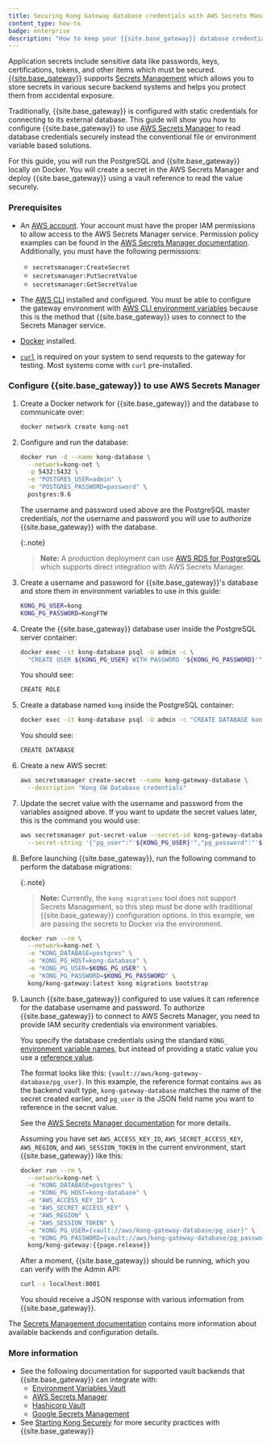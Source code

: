 ```yaml
---
title: Securing Kong Gateway database credentials with AWS Secrets Manager
content_type: how-to
badge: enterprise
description: "How to keep your {{site.base_gateway}} database credentials secure using AWS Secrets Manager and vault integrations."
---
```


Application secrets include sensitive data like passwords, keys, certifications, tokens, and other items
which must be secured. [{{site.base_gateway}}](/gateway/{{page.release}}/) supports
[Secrets Management](/gateway/{{page.release}}/kong-enterprise/secrets-management/)
which allows you to store secrets in various secure backend systems and helps you protect them from accidental
exposure.

Traditionally, {{site.base_gateway}} is configured with static credentials for connecting
to its external database. This guide will show you how to configure {{site.base_gateway}} to use
[AWS Secrets Manager](https://docs.aws.amazon.com/secretsmanager/latest/userguide/auth-and-access.html) to
read database credentials securely instead the conventional file or environment variable based solutions.

For this guide, you will run the PostgreSQL and {{site.base_gateway}} locally on Docker.
You will create a secret in the AWS Secrets Manager and deploy {{site.base_gateway}} using a vault reference
to read the value securely.

### Prerequisites

* An [AWS account](https://aws.amazon.com/). Your account must have the proper IAM permissions to allow access to the AWS Secrets Manager service. Permission policy examples can be found in the [AWS Secrets Manager documentation](https://docs.aws.amazon.com/secretsmanager/latest/userguide/auth-and-access_examples.html). Additionally, you must have the following permissions:
  * `secretsmanager:CreateSecret`
  * `secretsmanager:PutSecretValue`
  * `secretsmanager:GetSecretValue`
* The [AWS CLI](https://docs.aws.amazon.com/cli/latest/userguide/getting-started-install.html) installed and configured. You must be able to configure the gateway environment with [AWS CLI environment variables](https://docs.aws.amazon.com/cli/latest/userguide/cli-configure-envvars.html) because this is the method that {{site.base_gateway}} uses to connect to the Secrets Manager service.

* [Docker](https://docs.docker.com/get-docker/) installed.
* [`curl`](https://curl.se/) is required on your system to send
requests to the gateway for testing. Most systems come with `curl` pre-installed.

### Configure {{site.base_gateway}} to use AWS Secrets Manager

1. Create a Docker network for {{site.base_gateway}} and the database to communicate over:

   ```sh
   docker network create kong-net
   ```

1. Configure and run the database:

   ```sh
   docker run -d --name kong-database \
     --network=kong-net \
     -p 5432:5432 \
     -e "POSTGRES_USER=admin" \
     -e "POSTGRES_PASSWORD=password" \
     postgres:9.6
   ```

   The username and password used above are the PostgreSQL master credentials, *not* the
   username and password you will use to authorize {{site.base_gateway}} with the database.

   {:.note}
   > **Note:** A production deployment can use [AWS RDS for PostgreSQL](https://aws.amazon.com/rds/postgresql/)
   which supports direct integration with AWS Secrets Manager.

1. Create a username and password for {{site.base_gateway}}'s database and store
them in environment variables to use in this guide:

   ```sh
   KONG_PG_USER=kong
   KONG_PG_PASSWORD=KongFTW
   ```

1. Create the {{site.base_gateway}} database user inside the PostgreSQL server container:

   ```sh
   docker exec -it kong-database psql -U admin -c \
     "CREATE USER ${KONG_PG_USER} WITH PASSWORD '${KONG_PG_PASSWORD}'"
   ```

   You should see:
   ```sh
   CREATE ROLE
   ```

1. Create a database named `kong` inside the PostgreSQL container:

   ```sh
   docker exec -it kong-database psql -U admin -c "CREATE DATABASE kong OWNER ${KONG_PG_USER};"
   ```

   You should see:
   ```sh
   CREATE DATABASE
   ```

1. Create a new AWS secret:

   ```sh
   aws secretsmanager create-secret --name kong-gateway-database \
     --description "Kong GW Database credentials"
   ```

1. Update the secret value with the username and password from the variables assigned above.
If you want to update the secret values later, this is the command you would use:

   ```sh
   aws secretsmanager put-secret-value --secret-id kong-gateway-database \
     --secret-string '{"pg_user":"'${KONG_PG_USER}'","pg_password":"'${KONG_PG_PASSWORD}'"}'
   ```

1. Before launching {{site.base_gateway}}, run the following command to perform the database migrations:

   {:.note}
   > **Note:** Currently, the `kong migrations` tool does not support Secrets Management, so this
   step must be done with traditional {{site.base_gateway}} configuration options. In this example,
   we are passing the secrets to Docker via the environment.

   ```sh
   docker run --rm \
     --network=kong-net \
     -e "KONG_DATABASE=postgres" \
     -e "KONG_PG_HOST=kong-database" \
     -e "KONG_PG_USER=$KONG_PG_USER" \
     -e "KONG_PG_PASSWORD=$KONG_PG_PASSWORD" \
     kong/kong-gateway:latest kong migrations bootstrap
   ```

1. Launch {{site.base_gateway}} configured to use values it can reference for the
database username and password. To authorize {{site.base_gateway}} to connect to AWS Secrets Manager,
you need to provide IAM security credentials via environment variables.

   You specify the database credentials using the standard `KONG_`
   [environment variable names](/gateway/{{page.release}}/reference/configuration/#environment-variables),
   but instead of providing a static value you use a
   [reference value](/gateway/{{page.release}}/kong-enterprise/secrets-management/reference-format/).

   The format looks like this: `{vault://aws/kong-gateway-database/pg_user}`. In this example,
   the reference format contains `aws` as the backend vault type, `kong-gateway-database` matches
   the name of the secret created earlier, and `pg_user` is the JSON field name you want to reference
   in the secret value.

   See the
   [AWS Secrets Manager documentation](/gateway/{{page.release}}/kong-enterprise/secrets-management/backends/aws-sm/)
   for more details.

   Assuming you have set `AWS_ACCESS_KEY_ID`, `AWS_SECRET_ACCESS_KEY`, `AWS_REGION`, and `AWS_SESSION_TOKEN` in the current
   environment, start {{site.base_gateway}} like this:

   ```sh
   docker run --rm \
     --network=kong-net \
     -e "KONG_DATABASE=postgres" \
     -e "KONG_PG_HOST=kong-database" \
     -e "AWS_ACCESS_KEY_ID" \
     -e "AWS_SECRET_ACCESS_KEY" \
     -e "AWS_REGION" \
     -e "AWS_SESSION_TOKEN" \
     -e "KONG_PG_USER={vault://aws/kong-gateway-database/pg_user}" \
     -e "KONG_PG_PASSWORD={vault://aws/kong-gateway-database/pg_password}" \
     kong/kong-gateway:{{page.release}}
   ```

   After a moment, {{site.base_gateway}} should be running, which you can verify with the Admin API:

   ```sh
   curl -s localhost:8001
   ```

   You should receive a JSON response with various information from {{site.base_gateway}}.

The [Secrets Management documentation](/gateway/{{page.release}}/kong-enterprise/secrets-management/)
contains more information about available backends and configuration details.

### More information

* See the following documentation for supported vault backends that  {{site.base_gateway}} can integrate with:
  * [Environment Variables Vault](/gateway/{{page.release}}/kong-enterprise/secrets-management/backends/env/)
  * [AWS Secrets Manager](/gateway/{{page.release}}/kong-enterprise/secrets-management/backends/aws-sm/)
  * [Hashicorp Vault](/gateway/{{page.release}}/kong-enterprise/secrets-management/backends/hashicorp-vault/)
  * [Google Secrets Management](/gateway/{{page.release}}/kong-enterprise/secrets-management/backends/gcp-sm/)
* See [Starting Kong Securely](/gateway/{{page.release}}/production/access-control/start-securely/) for more
security practices with {{site.base_gateway}}
